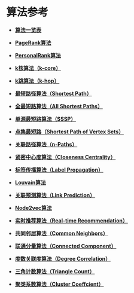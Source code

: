 # 算法参考<a name="ges_01_0030"></a>

-   **[算法一览表](算法一览表.md)**  

-   **[PageRank算法](PageRank算法.md)**  

-   **[PersonalRank算法](PersonalRank算法.md)**  

-   **[k核算法（k-core）](k核算法（k-core）.md)**  

-   **[k跳算法（k-hop）](k跳算法（k-hop）.md)**  

-   **[最短路径算法（Shortest Path）](最短路径算法（Shortest-Path）.md)**  

-   **[全最短路算法（All Shortest Paths）](全最短路算法（All-Shortest-Paths）.md)**  

-   **[单源最短路算法（SSSP）](单源最短路算法（SSSP）.md)**  

-   **[点集最短路（Shortest Path of Vertex Sets）](点集最短路（Shortest-Path-of-Vertex-Sets）.md)**  

-   **[关联路径算法（n-Paths）](关联路径算法（n-Paths）.md)**  

-   **[紧密中心度算法（Closeness Centrality）](紧密中心度算法（Closeness-Centrality）.md)**  

-   **[标签传播算法（Label Propagation）](标签传播算法（Label-Propagation）.md)**  

-   **[Louvain算法](Louvain算法.md)**  

-   **[关联预测算法（Link Prediction）](关联预测算法（Link-Prediction）.md)**  

-   **[Node2vec算法](Node2vec算法.md)**  

-   **[实时推荐算法（Real-time Recommendation）](实时推荐算法（Real-time-Recommendation）.md)**  

-   **[共同邻居算法（Common Neighbors）](共同邻居算法（Common-Neighbors）.md)**  

-   **[联通分量算法（Connected Component）](联通分量算法（Connected-Component）.md)**  

-   **[度数关联度算法（Degree Correlation）](度数关联度算法（Degree-Correlation）.md)**  

-   **[三角计数算法（Triangle Count）](三角计数算法（Triangle-Count）.md)**  

-   **[聚类系数算法（Cluster Coeffcient）](聚类系数算法（Cluster-Coeffcient）.md)**  



